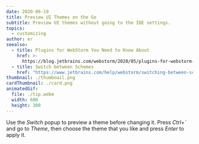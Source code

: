 ```yaml
---
date: 2020-06-19
title: Preview UI Themes on the Go
subtitle: Preview UI themes without going to the IDE settings.
topics:
  - customizing
author: er
seealso:
  - title: Plugins for WebStorm You Need to Know About
    href: >-
      https://blog.jetbrains.com/webstorm/2020/05/plugins-for-webstorm-you-need-to-know-about/
  - title: Switch between Schemes
    href: "https://www.jetbrains.com/help/webstorm/switching-between-schemes.html"
thumbnail: ./thumbnail.png
cardThumbnail: ./card.png
animatedGif:
  file: ./tip.webm
  width: 600
  height: 300
---
```


Use the _Switch_ popup to preview a theme before changing it. Press _Ctrl+`_ and go to _Theme_, then choose the theme that you like and press _Enter_ to apply it.
